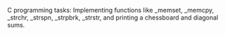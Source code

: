 
C programming tasks: Implementing functions like _memset, _memcpy, _strchr, _strspn, _strpbrk, _strstr, and printing a chessboard and diagonal sums.
